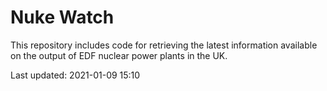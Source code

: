 # Nuke Watch

This repository includes code for retrieving the latest information available on the output of EDF nuclear power plants in the UK.

Last updated: 2021-01-09 15:10